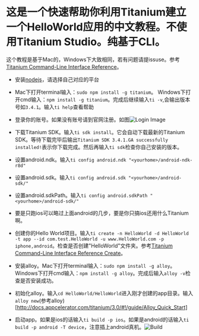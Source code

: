 这是一个快速帮助你利用Titanium建立一个HelloWorld应用的中文教程。不使用Titanium Studio。纯基于CLI。
=======================================================

这个教程是基于Mac的，Windows下大致相同，若有问题请提issuse。参考[Titanium Command-Line Interface Reference](http://docs.appcelerator.com/titanium/3.0/#!/guide/Titanium_Command-Line_Interface_Reference)。

- 安装[nodejs](http://nodejs.org/#)，请选择自己对应的平台

- Mac下打开terminal输入：`sudo npm install -g titanium`。 Windows下打开cmd输入：`npm install -g titanium`。完成后继续输入`ti -v`,会输出版本号如`3.4.1`。输入`ti help`查看帮助
- 登录你的账号。如果没有账号请到官网注册。如图![Login Image](https://cloud.githubusercontent.com/assets/2350193/5546314/0d30863c-8b7a-11e4-9104-4c0ada7d693c.png)
- 下载Titanium SDK。输入`ti sdk install`。它会自动下载最新的Titanium SDK。等待下载完毕后输出`Titanium SDK 3.4.1.GA successfully installed!`表示你下载完成。然后再输入`ti sdk`检查你自己安装的版本。
- 设置android.ndk。输入`ti config android.ndk "<yourhome>/android-ndk-r8d"`
- 设置android.sdk。输入`ti config android.sdk "<yourhome>/android-sdk/"`
- 设置android.sdkPath。输入`ti config android.sdkPath "<yourhome>/android-sdk/"`
- 要是只跑ios可以略过上面android的几步，要是你只搞ios还用什么Titanium啊。
- 创建你的Hello World项目。输入`ti create -n HelloWorld -d HelloWorld -t app --id com.test.HelloWorld -u www.HelloWorld.com -p iphone,android`。检查是否创建"HelloWorld"文件夹。参考[Titanium Command-Line Interface Reference Create](http://docs.appcelerator.com/titanium/3.0/#!/guide/Titanium_Command-Line_Interface_Reference-section-35619828_TitaniumCommand-LineInterfaceReference-Create)。
- 安装alloy。Mac下打开terminal输入：`sudo npm install -g alloy`。 Windows下打开cmd输入：`npm install -g alloy`。完成后输入`alloy -v`检查是否安装成功。
- 初始化alloy。输入`cd HelloWorld/HelloWorld`进入刚才创建的app目录。输入`alloy new`(参考alloy)[http://docs.appcelerator.com/titanium/3.0/#!/guide/Alloy_Quick_Start]
- 启动app。如果是ios的话输入`ti build -p ios`。如果是android的话输入`ti build -p android -T device`，注意插上android真机。![Build](https://cloud.githubusercontent.com/assets/2350193/5546679/b81aba82-8b83-11e4-9971-90413afec3d1.png)